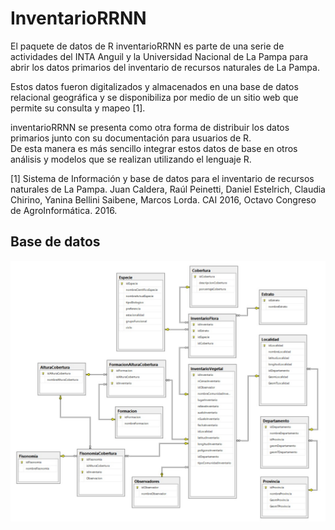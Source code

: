 # InventarioRRNN

El paquete de datos de R inventarioRRNN es parte de una serie de actividades del INTA Anguil y la Universidad Nacional de La Pampa 
para abrir los datos primarios del inventario de recursos naturales de La Pampa. 

Estos datos fueron digitalizados y almacenados en una base de datos relacional geográfica y se disponibiliza por medio de un sitio web 
que permite su consulta y mapeo [1]. 

inventarioRRNN se presenta como otra forma de distribuir los datos primarios junto con su documentación para usuarios de R.  
De esta manera es más sencillo integrar estos datos de base en otros análisis y modelos que se realizan utilizando el lenguaje R.

[1] Sistema de Información y base de datos para el inventario de recursos naturales de La Pampa. Juan Caldera, Raúl Peinetti, 
Daniel Estelrich, Claudia Chirino, Yanina Bellini Saibene, Marcos Lorda. CAI 2016, Octavo Congreso de AgroInformática. 2016.

## Base de datos

![Diagrama de entidad relacion de la base de datos desde la que se obtuvieron los datos](data-raw/diagramas.jpeg)

